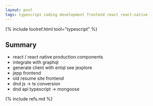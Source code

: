 ```yaml
---
layout: post
tags: typescript coding development frontend react react-native
---
```


{% include toolref.html tool="typescript" %}

## Summary

- react / react native production components
- integrate with graphql
- generate client with entql see jexplore
- jepp frontend
- old resume site frontend
- dnd js -> ts conversion
- dnd api typescript -> mongoose

{% include refs.md %}